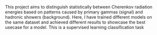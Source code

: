 
This project aims to distinguish statistically between Cherenkov radiation energies based on patterns caused by primary gammas (signal) and hadronic showers (background). Here, I have trained different models on the same dataset and achieved different results to showcase the best usecase for a model.
This is a supervised learning classification task
